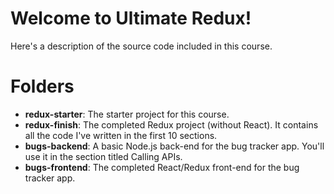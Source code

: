 # Welcome to Ultimate Redux!

Here's a description of the source code included in this course.

# Folders

- **redux-starter**: The starter project for this course.
- **redux-finish**: The completed Redux project (without React). It contains all the code I've written in the first 10 sections.
- **bugs-backend**: A basic Node.js back-end for the bug tracker app. You'll use it in the section titled Calling APIs.
- **bugs-frontend**: The completed React/Redux front-end for the bug tracker app.
